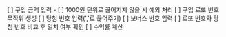 [ ] 구입 금액 입력
    - [ ] 1000원 단위로 끊어지지 않을 시 예외 처리
[ ] 구입 로또 번호 무작위 생성
[ ] 당첨 번호 입력(','로 끊어주기)
[ ] 보너스 번호 입력
[ ] 로또 번호와 당첨 번호 비교 후 일치 여부 확인
[ ] 수익률 계산